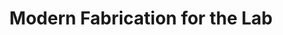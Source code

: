 ---
title: Modern Fabrication for the Lab
blurb: "With relatively inexpensive consumer grade equipment, it's now possible to rapidly customize tools for particular experiments. For example, we are 3D printing unique culture devices, milling custom microscope slides, and building electronics with full-fledged microprocessors for less than you would expect to spend on morning coffee."
proj_url: "https://peerj.com/articles/2661/"
image_url: "https://peerj.com/articles/2661/"
image: "assets/images/racetracks.jpg"
current: true
---